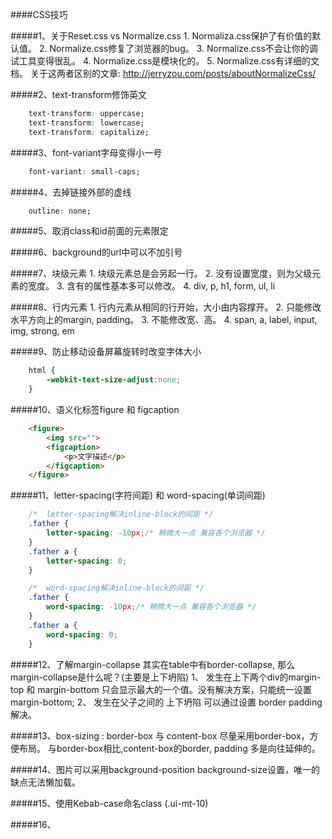 ####CSS技巧

#####1、关于Reset.css vs Normalize.css
    1. Normaliza.css保护了有价值的默认值。
    2. Normalize.css修复了浏览器的bug。
    3. Normalize.css不会让你的调试工具变得很乱。
    4. Normalize.css是模块化的。
    5. Normalize.css有详细的文档。
    关于这两者区别的文章: http://jerryzou.com/posts/aboutNormalizeCss/

#####2、text-transform修饰英文
```css
    text-transform: uppercase;
    text-transform: lowercase;
    text-transform: capitalize;
```

#####3、font-variant字母变得小一号
```css
    font-variant: small-caps;
```

#####4、去掉链接外部的虚线
```css
    outline: none;
```

#####5、取消class和id前面的元素限定

#####6、background的url中可以不加引号

#####7、块级元素
    1. 块级元素总是会另起一行。
    2. 没有设置宽度，则为父级元素的宽度。
    3. 含有的属性基本多可以修改。
    4. div, p, h1, form, ul, li

#####8、行内元素
    1. 行内元素从相同的行开始，大小由内容撑开。
    2. 只能修改水平方向上的margin, padding。
    3. 不能修改宽、高。
    4. span, a, label, input, img, strong, em

#####9、防止移动设备屏幕旋转时改变字体大小
```CSS
	html {
		-webkit-text-size-adjust:none;
	}
```

#####10、语义化标签figure 和 figcaption
```HTML
	<figure>
		<img src="">
		<figcaption>
			<p>文字描述</p>
		</figcaption>
	</figure>
```

#####11、letter-spacing(字符间距) 和 word-spacing(单词间距)
```CSS
	/*  letter-spacing解决inline-block的间距 */
	.father {
		letter-spacing: -10px;/* 稍微大一点 兼容各个浏览器 */
	}
	.father a {
		letter-spacing: 0;
	}

	/*  word-spacing解决inline-block的间距 */
	.father {
		word-spacing: -10px;/* 稍微大一点 兼容各个浏览器 */
	}
	.father a {
		word-spacing: 0;
	}

```

#####12、了解margin-collapse
    其实在table中有border-collapse, 那么margin-collapse是什么呢？(主要是上下坍陷)
    1、 发生在上下两个div的margin-top 和  margin-bottom 只会显示最大的一个值。没有解决方案，只能统一设置margin-bottom;
    2、 发生在父子之间的 上下坍陷 可以通过设置 border padding 解决。


#####13、box-sizing : border-box 与 content-box
    尽量采用border-box，方便布局。
    与border-box相比,content-box的border, padding 多是向往延伸的。

#####14、图片可以采用background-position background-size设置，唯一的缺点无法懒加载。

#####15、使用Kebab-case命名class (.ui-mt-10)

#####16、
